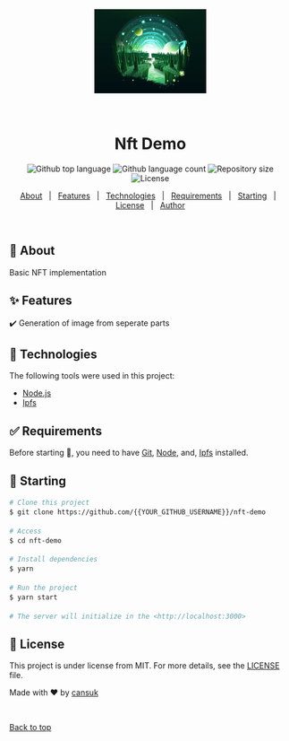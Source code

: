 <div align="center" id="top"> 
  <img src="./green.jpg" alt="Nft Demo" />

  &#xa0;

  <!-- <a href="https://nftdemo.netlify.app">Demo</a> -->
</div>

<h1 align="center">Nft Demo</h1>

<p align="center">
  <img alt="Github top language" src="https://img.shields.io/github/languages/top/{{YOUR_GITHUB_USERNAME}}/nft-demo?color=56BEB8">

  <img alt="Github language count" src="https://img.shields.io/github/languages/count/{{YOUR_GITHUB_USERNAME}}/nft-demo?color=56BEB8">

  <img alt="Repository size" src="https://img.shields.io/github/repo-size/{{YOUR_GITHUB_USERNAME}}/nft-demo?color=56BEB8">

  <img alt="License" src="https://img.shields.io/github/license/{{YOUR_GITHUB_USERNAME}}/nft-demo?color=56BEB8">

  <!-- <img alt="Github issues" src="https://img.shields.io/github/issues/{{YOUR_GITHUB_USERNAME}}/nft-demo?color=56BEB8" /> -->

  <!-- <img alt="Github forks" src="https://img.shields.io/github/forks/{{YOUR_GITHUB_USERNAME}}/nft-demo?color=56BEB8" /> -->

  <!-- <img alt="Github stars" src="https://img.shields.io/github/stars/{{YOUR_GITHUB_USERNAME}}/nft-demo?color=56BEB8" /> -->
</p>

<!-- Status -->

<!-- <h4 align="center"> 
	🚧  Nft Demo 🚀 Under construction...  🚧
</h4> 

<hr> -->

<p align="center">
  <a href="#dart-about">About</a> &#xa0; | &#xa0; 
  <a href="#sparkles-features">Features</a> &#xa0; | &#xa0;
  <a href="#rocket-technologies">Technologies</a> &#xa0; | &#xa0;
  <a href="#white_check_mark-requirements">Requirements</a> &#xa0; | &#xa0;
  <a href="#checkered_flag-starting">Starting</a> &#xa0; | &#xa0;
  <a href="#memo-license">License</a> &#xa0; | &#xa0;
  <a href="https://github.com/{{YOUR_GITHUB_USERNAME}}" target="_blank">Author</a>
</p>

<br>

## :dart: About ##

Basic NFT implementation

## :sparkles: Features ##

:heavy_check_mark: Generation of image from seperate parts

## :rocket: Technologies ##

The following tools were used in this project:

- [Node.js](https://nodejs.org/en/)
- [Ipfs](https://dist.ipfs.io/)

## :white_check_mark: Requirements ##

Before starting :checkered_flag:, you need to have [Git](https://git-scm.com), [Node](https://nodejs.org/en/), and, [Ipfs](https://dist.ipfs.io/) installed.

## :checkered_flag: Starting ##

```bash
# Clone this project
$ git clone https://github.com/{{YOUR_GITHUB_USERNAME}}/nft-demo

# Access
$ cd nft-demo

# Install dependencies
$ yarn

# Run the project
$ yarn start

# The server will initialize in the <http://localhost:3000>
```

## :memo: License ##

This project is under license from MIT. For more details, see the [LICENSE](LICENSE.md) file.


Made with :heart: by <a href="https://github.com/{{YOUR_GITHUB_USERNAME}}" target="_blank">cansuk</a>

&#xa0;

<a href="#top">Back to top</a>
